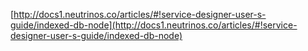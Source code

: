 [http://docs1.neutrinos.co/articles/#!service-designer-user-s-guide/indexed-db-node](http://docs1.neutrinos.co/articles/#!service-designer-user-s-guide/indexed-db-node)